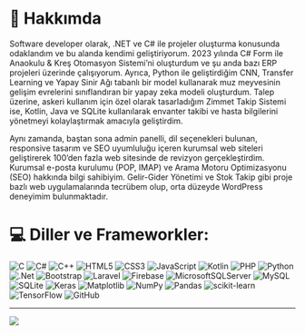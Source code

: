 # 👋 Hakkımda
Software developer olarak, .NET ve C# ile projeler oluşturma konusunda odaklandım ve bu alanda kendimi geliştiriyorum. 2023 yılında C# Form ile Anaokulu & Kreş Otomasyon Sistemi’ni oluşturdum ve şu anda bazı ERP projeleri üzerinde çalışıyorum. Ayrıca, Python ile geliştirdiğim CNN, Transfer Learning ve Yapay Sinir Ağı tabanlı bir model kullanarak muz meyvesinin gelişim evrelerini sınıflandıran bir yapay zeka modeli oluşturdum. Talep üzerine, askeri kullanım için özel olarak tasarladığım Zimmet Takip Sistemi ise, Kotlin, Java ve SQLite kullanılarak envanter takibi ve hasta bilgilerini yönetmeyi kolaylaştırmak amacıyla geliştirdim.

Aynı zamanda, baştan sona admin panelli, dil seçenekleri bulunan, responsive tasarım ve SEO uyumluluğu içeren kurumsal web siteleri geliştirerek 100’den fazla web sitesinde de revizyon gerçekleştirdim. Kurumsal e-posta kurulumu (POP, IMAP) ve Arama Motoru Optimizasyonu (SEO) hakkında bilgi sahibiyim. Gelir-Gider Yönetimi ve Stok Takip gibi proje bazlı web uygulamalarında tecrübem olup, orta düzeyde WordPress deneyimim bulunmaktadır.

# 💻 Diller ve Frameworkler:
![C](https://img.shields.io/badge/c-%2300599C.svg?style=for-the-badge&logo=c&logoColor=white) ![C#](https://img.shields.io/badge/c%23-%23239120.svg?style=for-the-badge&logo=csharp&logoColor=white) ![C++](https://img.shields.io/badge/c++-%2300599C.svg?style=for-the-badge&logo=c%2B%2B&logoColor=white) ![HTML5](https://img.shields.io/badge/html5-%23E34F26.svg?style=for-the-badge&logo=html5&logoColor=white) ![CSS3](https://img.shields.io/badge/css3-%231572B6.svg?style=for-the-badge&logo=css3&logoColor=white) ![JavaScript](https://img.shields.io/badge/javascript-%23323330.svg?style=for-the-badge&logo=javascript&logoColor=%23F7DF1E) ![Kotlin](https://img.shields.io/badge/kotlin-%237F52FF.svg?style=for-the-badge&logo=kotlin&logoColor=white) ![PHP](https://img.shields.io/badge/php-%23777BB4.svg?style=for-the-badge&logo=php&logoColor=white) ![Python](https://img.shields.io/badge/python-3670A0?style=for-the-badge&logo=python&logoColor=ffdd54) ![.Net](https://img.shields.io/badge/.NET-5C2D91?style=for-the-badge&logo=.net&logoColor=white) ![Bootstrap](https://img.shields.io/badge/bootstrap-%238511FA.svg?style=for-the-badge&logo=bootstrap&logoColor=white) ![Laravel](https://img.shields.io/badge/laravel-%23FF2D20.svg?style=for-the-badge&logo=laravel&logoColor=white) ![Firebase](https://img.shields.io/badge/firebase-a08021?style=for-the-badge&logo=firebase&logoColor=ffcd34) ![MicrosoftSQLServer](https://img.shields.io/badge/Microsoft%20SQL%20Server-CC2927?style=for-the-badge&logo=microsoft%20sql%20server&logoColor=white) ![MySQL](https://img.shields.io/badge/mysql-4479A1.svg?style=for-the-badge&logo=mysql&logoColor=white) ![SQLite](https://img.shields.io/badge/sqlite-%2307405e.svg?style=for-the-badge&logo=sqlite&logoColor=white) ![Keras](https://img.shields.io/badge/Keras-%23D00000.svg?style=for-the-badge&logo=Keras&logoColor=white) ![Matplotlib](https://img.shields.io/badge/Matplotlib-%23ffffff.svg?style=for-the-badge&logo=Matplotlib&logoColor=black) ![NumPy](https://img.shields.io/badge/numpy-%23013243.svg?style=for-the-badge&logo=numpy&logoColor=white) ![Pandas](https://img.shields.io/badge/pandas-%23150458.svg?style=for-the-badge&logo=pandas&logoColor=white) ![scikit-learn](https://img.shields.io/badge/scikit--learn-%23F7931E.svg?style=for-the-badge&logo=scikit-learn&logoColor=white) ![TensorFlow](https://img.shields.io/badge/TensorFlow-%23FF6F00.svg?style=for-the-badge&logo=TensorFlow&logoColor=white) ![GitHub](https://img.shields.io/badge/github-%23121011.svg?style=for-the-badge&logo=github&logoColor=white)

---
[![](https://visitcount.itsvg.in/api?id=ismaillkoc&icon=0&color=0)](https://visitcount.itsvg.in)
